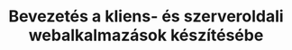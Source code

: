 ---
title: Bevezetés a kliens- és szerveroldali webalkalmazások készítésébe
permalink: 
  - title: Tananyag megtekintése
    link: /tananyag/wf2
shortdesc: >
  A Webfejlesztés 2. tárgyhoz készült tananyag. A dinamikus webprogramozás alapjai. Kliensoldali JavaScript és PHP a szerveroldalon.
---